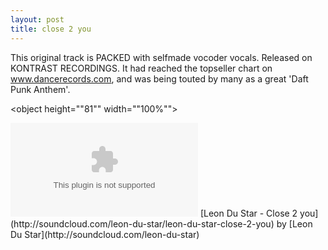 ```yaml
---
layout: post
title: close 2 you
---
```

This original track is PACKED with selfmade vocoder vocals. Released on KONTRAST RECORDINGS. It had reached the topseller chart on www.dancerecords.com, and was being touted by many as a great 'Daft Punk Anthem'.  

<object height="\"81\"" width="\"100%\""> 
<param name="\"movie\"" value="\"http://player.soundcloud.com/player.swf?url=http%3A%2F%2Fapi.soundcloud.com%2Ftracks%2F9002949\"">
</param>
<param name="\"allowscriptaccess\"" value="\"always\"">
</param>
<embed allowscriptaccess="\"always\"" height="\"81\"" src="\"http://player.soundcloud.com/player.swf?url=http%3A%2F%2Fapi.soundcloud.com%2Ftracks%2F9002949\"" type="\"application/x-shockwave-flash\"" width="\"100%\"">
</embed>
</object>
[Leon Du Star - Close 2 you](http://soundcloud.com/leon-du-star/leon-du-star-close-2-you) by [Leon Du Star](http://soundcloud.com/leon-du-star)
